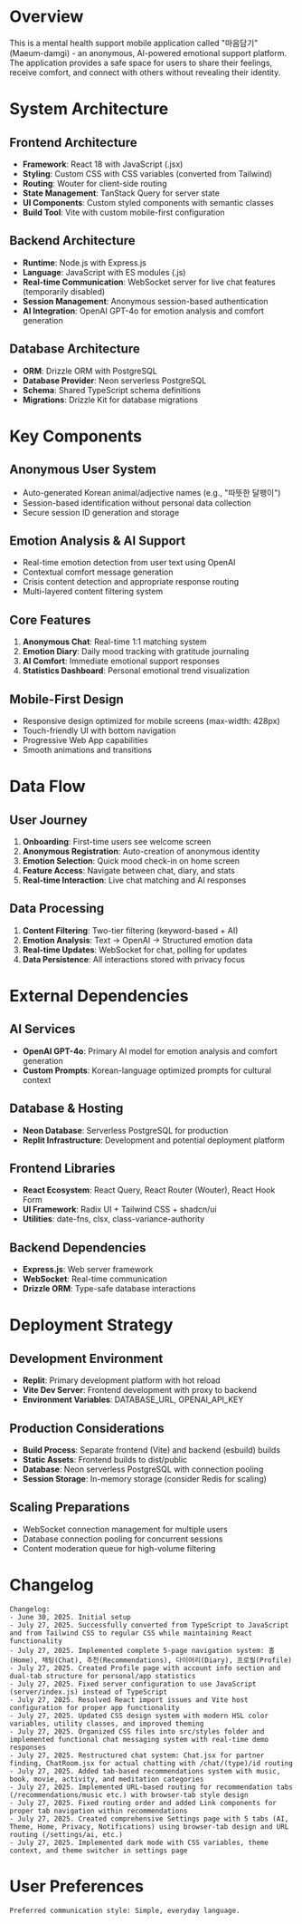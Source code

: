 # Overview

This is a mental health support mobile application called "마음담기" (Maeum-damgi) - an anonymous, AI-powered emotional support platform. The application provides a safe space for users to share their feelings, receive comfort, and connect with others without revealing their identity.

# System Architecture

## Frontend Architecture
- **Framework**: React 18 with JavaScript (.jsx)
- **Styling**: Custom CSS with CSS variables (converted from Tailwind)
- **Routing**: Wouter for client-side routing
- **State Management**: TanStack Query for server state
- **UI Components**: Custom styled components with semantic classes
- **Build Tool**: Vite with custom mobile-first configuration

## Backend Architecture
- **Runtime**: Node.js with Express.js
- **Language**: JavaScript with ES modules (.js)
- **Real-time Communication**: WebSocket server for live chat features (temporarily disabled)
- **Session Management**: Anonymous session-based authentication
- **AI Integration**: OpenAI GPT-4o for emotion analysis and comfort generation

## Database Architecture
- **ORM**: Drizzle ORM with PostgreSQL
- **Database Provider**: Neon serverless PostgreSQL
- **Schema**: Shared TypeScript schema definitions
- **Migrations**: Drizzle Kit for database migrations

# Key Components

## Anonymous User System
- Auto-generated Korean animal/adjective names (e.g., "따뜻한 달팽이")
- Session-based identification without personal data collection
- Secure session ID generation and storage

## Emotion Analysis & AI Support
- Real-time emotion detection from user text using OpenAI
- Contextual comfort message generation
- Crisis content detection and appropriate response routing
- Multi-layered content filtering system

## Core Features
1. **Anonymous Chat**: Real-time 1:1 matching system
2. **Emotion Diary**: Daily mood tracking with gratitude journaling
3. **AI Comfort**: Immediate emotional support responses
4. **Statistics Dashboard**: Personal emotional trend visualization

## Mobile-First Design
- Responsive design optimized for mobile screens (max-width: 428px)
- Touch-friendly UI with bottom navigation
- Progressive Web App capabilities
- Smooth animations and transitions

# Data Flow

## User Journey
1. **Onboarding**: First-time users see welcome screen
2. **Anonymous Registration**: Auto-creation of anonymous identity
3. **Emotion Selection**: Quick mood check-in on home screen
4. **Feature Access**: Navigate between chat, diary, and stats
5. **Real-time Interaction**: Live chat matching and AI responses

## Data Processing
1. **Content Filtering**: Two-tier filtering (keyword-based + AI)
2. **Emotion Analysis**: Text → OpenAI → Structured emotion data
3. **Real-time Updates**: WebSocket for chat, polling for updates
4. **Data Persistence**: All interactions stored with privacy focus

# External Dependencies

## AI Services
- **OpenAI GPT-4o**: Primary AI model for emotion analysis and comfort generation
- **Custom Prompts**: Korean-language optimized prompts for cultural context

## Database & Hosting
- **Neon Database**: Serverless PostgreSQL for production
- **Replit Infrastructure**: Development and potential deployment platform

## Frontend Libraries
- **React Ecosystem**: React Query, React Router (Wouter), React Hook Form
- **UI Framework**: Radix UI + Tailwind CSS + shadcn/ui
- **Utilities**: date-fns, clsx, class-variance-authority

## Backend Dependencies
- **Express.js**: Web server framework
- **WebSocket**: Real-time communication
- **Drizzle ORM**: Type-safe database interactions

# Deployment Strategy

## Development Environment
- **Replit**: Primary development platform with hot reload
- **Vite Dev Server**: Frontend development with proxy to backend
- **Environment Variables**: DATABASE_URL, OPENAI_API_KEY

## Production Considerations
- **Build Process**: Separate frontend (Vite) and backend (esbuild) builds
- **Static Assets**: Frontend builds to dist/public
- **Database**: Neon serverless PostgreSQL with connection pooling
- **Session Storage**: In-memory storage (consider Redis for scaling)

## Scaling Preparations
- WebSocket connection management for multiple users
- Database connection pooling for concurrent sessions
- Content moderation queue for high-volume filtering

# Changelog

```
Changelog:
- June 30, 2025. Initial setup
- July 27, 2025. Successfully converted from TypeScript to JavaScript and from Tailwind CSS to regular CSS while maintaining React functionality
- July 27, 2025. Implemented complete 5-page navigation system: 홈(Home), 채팅(Chat), 추천(Recommendations), 다이어리(Diary), 프로필(Profile)
- July 27, 2025. Created Profile page with account info section and dual-tab structure for personal/app statistics
- July 27, 2025. Fixed server configuration to use JavaScript (server/index.js) instead of TypeScript
- July 27, 2025. Resolved React import issues and Vite host configuration for proper app functionality
- July 27, 2025. Updated CSS design system with modern HSL color variables, utility classes, and improved theming
- July 27, 2025. Organized CSS files into src/styles folder and implemented functional chat messaging system with real-time demo responses
- July 27, 2025. Restructured chat system: Chat.jsx for partner finding, ChatRoom.jsx for actual chatting with /chat/(type)/id routing
- July 27, 2025. Added tab-based recommendations system with music, book, movie, activity, and meditation categories
- July 27, 2025. Implemented URL-based routing for recommendation tabs (/recommendations/music etc.) with browser-tab style design
- July 27, 2025. Fixed routing order and added Link components for proper tab navigation within recommendations
- July 27, 2025. Created comprehensive Settings page with 5 tabs (AI, Theme, Home, Privacy, Notifications) using browser-tab design and URL routing (/settings/ai, etc.)
- July 27, 2025. Implemented dark mode with CSS variables, theme context, and theme switcher in settings page
```

# User Preferences

```
Preferred communication style: Simple, everyday language.
```